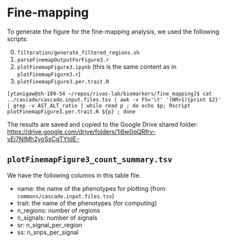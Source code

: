 # Fine-mapping

To generate the figure for the fine-mapping analysis, we used the following scripts:

0. `filteration/generate_filtered_regions.sh`
1. `parseFinemapOutputForFigure3.r`
2. `plotFinemapFigure3.ipynb` (this is the same content as in `plotFinemapFigure3.r`)
3. `plotFinemapFigure3.per.trait.R` 

```
[ytanigaw@sh-109-54 ~/repos/rivas-lab/biomarkers/fine_mapping]$ cat ../cascade/cascade.input.files.tsv | awk -v FS='\t' '(NR>1){print $2}' | grep -v AST_ALT_ratio | while read p ; do echo $p; Rscript plotFinemapFigure3.per.trait.R ${p} ; done
```

The results are saved and copied to the Google Drive shared folder: https://drive.google.com/drive/folders/1i6w0qQRfrv-vEi7NIMh2yoSsCgTYtdE-

## `plotFinemapFigure3_count_summary.tsv`

We have the following columns in this table file.
- name: the name of the phenotypes for plotting (from `commons/cascade.input.files.tsv`)
- trait: the name of the phenotypes (for computing)
- n_regions: number of regions
- n_signals: number of signals
- sr<number>: n_signal_per_region
- ss<number>: n_snps_per_signal
